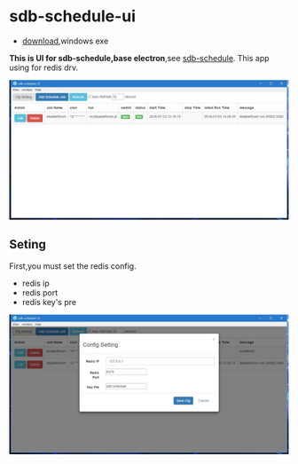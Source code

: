 # sdb-schedule-ui

- [download],windows exe

**This is UI for sdb-schedule,base electron**,see [sdb-schedule]. This app using for redis drv.

![Main][idMain]


## Seting
First,you must set the redis config. 
- redis ip
- redis port
- redis key's pre

![Setting][idSet]


[sdb-schedule]: https://github.com/shudingbo/sdb-schedule
[download]: https://github.com/shudingbo/sdb-public/blob/master/sdb-schedule-ui/sdb-schedule-ui.7z
[idMain]: https://github.com/shudingbo/sdb-public/blob/master/sdb-schedule-ui/main.jpg  "Main"
[idSet]: https://github.com/shudingbo/sdb-public/blob/master/sdb-schedule-ui/setting.jpg  "Setting"
          